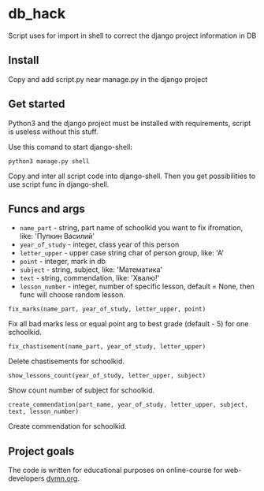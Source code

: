 # db_hack

Script uses for import in shell to correct the django project information in DB

## Install 

Copy and add script.py near manage.py in the django project

## Get started

Python3 and the django project must be installed with requirements, script is useless without this stuff.

Use this comand to start django-shell:
```
python3 manage.py shell
```
Copy and inter all script code into django-shell.
Then you get possibilities to use script func in django-shell.

## Funcs and args

- `name_part` - string, part name of schoolkid you want to fix ifromation, like: 'Пупкин Василий'
- `year_of_study` - integer, class year of this person
- `letter_upper` - upper case string char of person group, like: 'A'
- `point` - integer, mark in db 
- `subject` - string, subject, like: 'Математика'
- `text` - string, commendation, like: 'Хвалю!'
- `lesson_number` - integer, number of specific lesson, default = None, then func will choose random lesson.

`fix_marks(name_part, year_of_study, letter_upper, point)`

Fix all bad marks less or equal point arg to best grade (default - 5) for one schoolkid.

`fix_chastisement(name_part, year_of_study, letter_upper)`

Delete chastisements for schoolkid.

`show_lessons_count(year_of_study, letter_upper, subject)`

Show count number of subject for schoolkid.

`create_commendation(part_name, year_of_study, letter_upper, subject, text, lesson_number)`

Create commendation for schoolkid.

## Project goals

The code is written for educational purposes on online-course for web-developers [dvmn.org](https://dvmn.org/).